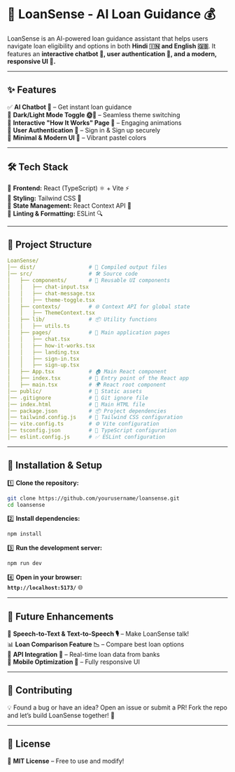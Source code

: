 # 🚀 LoanSense - AI Loan Guidance 💰  

LoanSense is an AI-powered loan guidance assistant that helps users navigate loan eligibility and options in both **Hindi 🇮🇳 and English 🇬🇧**. It features an **interactive chatbot 🤖, user authentication 🔑, and a modern, responsive UI 🎨.**  

---

## ✨ Features  
✅ **AI Chatbot 🤖** – Get instant loan guidance  
🌙 **Dark/Light Mode Toggle 🌞🌙** – Seamless theme switching  
📜 **Interactive "How It Works" Page 📢** – Engaging animations  
🔐 **User Authentication 🔑** – Sign in & Sign up securely  
🎨 **Minimal & Modern UI 🎨** – Vibrant pastel colors  

---

## 🛠️ Tech Stack  
🔹 **Frontend:** React (TypeScript) ⚛️ + Vite ⚡  
🔹 **Styling:** Tailwind CSS 🎨  
🔹 **State Management:** React Context API 🧠  
🔹 **Linting & Formatting:** ESLint 🔍  

---

## 📁 Project Structure  
```yaml
LoanSense/
│── dist/                 # 🚀 Compiled output files
│── src/                  # 🛠️ Source code
│   ├── components/       # 🧩 Reusable UI components
│   │   ├── chat-input.tsx
│   │   ├── chat-message.tsx
│   │   ├── theme-toggle.tsx
│   ├── contexts/         # 🌐 Context API for global state
│   │   ├── ThemeContext.tsx
│   ├── lib/              # 📦 Utility functions
│   │   ├── utils.ts
│   ├── pages/            # 📜 Main application pages
│   │   ├── chat.tsx
│   │   ├── how-it-works.tsx
│   │   ├── landing.tsx
│   │   ├── sign-in.tsx
│   │   ├── sign-up.tsx
│   ├── App.tsx           # 🏠 Main React component
│   ├── index.tsx         # 🚪 Entry point of the React app
│   ├── main.tsx          # 🌍 React root component
│── public/               # 📁 Static assets
│── .gitignore            # 🙈 Git ignore file
│── index.html            # 📜 Main HTML file
│── package.json          # 📦 Project dependencies
│── tailwind.config.js    # 🎨 Tailwind CSS configuration
│── vite.config.ts        # ⚙️ Vite configuration
│── tsconfig.json         # 🎯 TypeScript configuration
│── eslint.config.js      # ✅ ESLint configuration
```

---

## 🚀 Installation & Setup  
1️⃣ **Clone the repository:**  
   ```bash
   git clone https://github.com/yourusername/loansense.git
   cd loansense
   ```  
2️⃣ **Install dependencies:**  
   ```bash
   npm install
   ```  
3️⃣ **Run the development server:**  
   ```bash
   npm run dev
   ```  
4️⃣ **Open in your browser:**  
   **`http://localhost:5173/`** 🌐  

---

## 🔮 Future Enhancements  
🚀 **Speech-to-Text & Text-to-Speech 🎙️** – Make LoanSense talk!  
📊 **Loan Comparison Feature 📉** – Compare best loan options  
🔗 **API Integration 🔄** – Real-time loan data from banks  
📱 **Mobile Optimization 📲** – Fully responsive UI  

---

## 🤝 Contributing  
💡 Found a bug or have an idea? Open an issue or submit a PR! Fork the repo and let’s build LoanSense together! 🚀  

---

## 📜 License  
📝 **MIT License** – Free to use and modify!  
